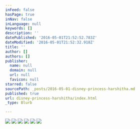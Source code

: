 ```yaml
---
inFeed: false
hasPage: true
inNav: false
inLanguage: null
keywords: []
description: ''
datePublished: '2016-05-01T21:52:52.783Z'
dateModified: '2016-05-01T21:52:32.918Z'
title: ''
author: []
authors: []
publisher:
  name: null
  domain: null
  url: null
  favicon: null
starred: false
sourcePath: _posts/2016-05-01-disney-princess-harshitha.md
published: true
url: disney-princess-harshitha/index.html
_type: Blurb

---
```

![](https://the-grid-user-content.s3-us-west-2.amazonaws.com/ab03b037-b395-49eb-83eb-4fdce3a048e8.jpg)
![](https://the-grid-user-content.s3-us-west-2.amazonaws.com/7feda3fc-2010-4190-8718-b9642ec07c45.jpg)
![](https://the-grid-user-content.s3-us-west-2.amazonaws.com/a7fd153b-a80b-4454-ae49-dc6f7543cbdb.jpg)
![](https://the-grid-user-content.s3-us-west-2.amazonaws.com/c440eccf-9591-4f77-a416-b101ca26c745.jpg)
![](https://the-grid-user-content.s3-us-west-2.amazonaws.com/4883d84f-f975-4788-b7c2-b49df9bf2f3d.jpg)
![](https://the-grid-user-content.s3-us-west-2.amazonaws.com/cbe0a26a-1caf-492d-a290-85252c1865b3.jpg)
